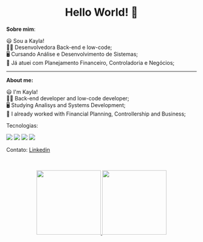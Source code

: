 <h1 align=center> Hello World! 👋 </h1> 
 
  **Sobre mim**:<br>

  😃 Sou a Kayla!<br>
  👩‍💻 Desenvolvedora Back-end e low-code;<br>
  🖥️ Cursando Análise e Desenvolvimento de Sistemas;<br>
  💼 Já atuei com Planejamento Financeiro, Controladoria e Negócios;<br>

------------

**About me:**<br>

  😃 I'm Kayla!<br>
  👩‍💻 Back-end developer and low-code developer;<br>
  🖥️ Studying Analisys and Systems Development;<br>
  💼 I already worked with Financial Planning, Controllership and Business;<br>
 
  
  Tecnologias:
  
  <p align="left">
    <img src="https://img.shields.io/badge/html5%20-%23E34F26.svg?&style=for-the-badge&logo=html5&logoColor=white"/> 
    <img src="https://img.shields.io/badge/css3%20-%231572B6.svg?&style=for-the-badge&logo=css3&logoColor=white"/>
    <img src="https://img.shields.io/badge/Java-ED8B00?style=for-the-badge&logo=openjdk&logoColor=white"/>
    <img src="https://img.shields.io/badge/MySQL-005C84?style=for-the-badge&logo=mysql&logoColor=white"/>
  </p>
  
  Contato:
  <a href="https://www.linkedin.com/in/kayla-deodato/"> Linkedin </a><br>
  
##

<br>
<div align="center">
  <div align="center">
    <a href="https://github.com/kayladeodato">
    <img decoding="async" loading="lazy" height="170em" src="https://github-readme-stats-74zg.vercel.app/api?username=kayladeodato&show_icons=true&theme=tokyonight&include_all_commits=true&count_private=true"/>
    <img height="170em" src="https://github-readme-stats-74zg.vercel.app/api/top-langs/?username=kayladeodato&layout=compact&langs_count=10&theme=tokyonight"/>
  </div>
